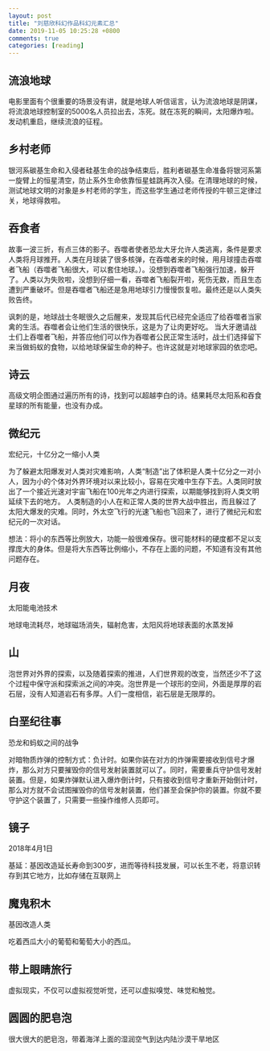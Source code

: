 ```yaml
---
layout: post
title: "刘慈欣科幻作品科幻元素汇总"
date: 2019-11-05 10:25:28 +0800
comments: true
categories: [reading]
---
```


<!-- more -->

## 流浪地球
电影里面有个很重要的场景没有讲，就是地球人听信谣言，认为流浪地球是阴谋，将流浪地球控制室的5000名人员拉出去，冻死。就在冻死的瞬间，太阳爆炸啦。发动机重启，继续流浪的征程。

## 乡村老师
银河系碳基生命和入侵者硅基生命的战争结束后，胜利者碳基生命准备将银河系第一旋臂上的恒星清空，防止系外生命依靠恒星蛙跳再次入侵。在清理地球的时候，测试地球文明的对象是乡村老师的学生，而这些学生通过老师传授的牛顿三定律过关，地球得救啦。

## 吞食者
故事一波三折，有点三体的影子。吞噬者使者恐龙大牙允许人类逃离，条件是要求人类将月球推开。人类在月球装了很多核弹，在吞噬者来的时候，用月球撞击吞噬者飞船（吞噬者飞船很大，可以套住地球。）。没想到吞噬者飞船强行加速，躲开了。人类以为失败啦，没想到仔细一看，吞噬者飞船裂开啦，死伤无数，而且生态遭到严重破坏。但是吞噬者飞船还是急用地球引力慢慢恢复啦。最终还是以人类失败告终。

讽刺的是，地球战士冬眠很久之后醒来，发现其后代已经完全适应了给吞噬者当家禽的生活。吞噬者会让他们生活的很快乐，这是为了让肉更好吃。
当大牙邀请战士们上吞噬者飞船，并答应他们可以作为吞噬者公民正常生活时，战士们选择留下来当做蚂蚁的食物，以给地球保留生命的种子。也许这就是对地球家园的依恋吧。

## 诗云
高级文明企图通过遍历所有的诗，找到可以超越李白的诗。结果耗尽太阳系和吞食星球的所有能量，也没有办成。

## 微纪元
宏纪元，十亿分之一缩小人类

为了躲避太阳爆发对人类对灾难影响，人类“制造”出了体积是人类十亿分之一对小人，因为小的个体对外界环境对以来比较小，容易在灾难中生存下去。人类同时放出了一个接近光速对宇宙飞船在100光年之内进行探索，以期能够找到将人类文明延续下去的地方。
人类制造的小人在和正常人类的世界大战中胜出，而且躲过了太阳大爆发的灾难。同时，外太空飞行的光速飞船也飞回来了，进行了微纪元和宏纪元的一次对话。

想法：将小的东西等比例放大，功能一般很难保存。很可能材料的硬度都不足以支撑庞大的身体。但是将大东西等比例缩小，不存在上面的问题，不知道有没有其他问题存在。

## 月夜
太阳能电池技术

地球电流耗尽，地球磁场消失，辐射危害，太阳风将地球表面的水蒸发掉

## 山
泡世界对外界的探索，以及随着探索的推进，人们世界观的改变，当然还少不了这个过程中保守派和探索派之间的冲突。泡世界是一个球形的空间，外面是厚厚的岩石层，没有人知道岩石有多厚。人们一度相信，岩石层是无限厚的。

## 白垩纪往事
恐龙和蚂蚁之间的战争

对暗物质炸弹的控制方式：负计时。如果你装在对方的炸弹需要接收到信号才爆炸，那么对方只要摧毁你的信号发射装置就可以了。同时，需要重兵守护信号发射装置。但是，如果炸弹默认进入爆炸倒计时，只有接收到信号才重新开始倒计时，那么对方就不会试图摧毁你的信号发射装置，他们甚至会保护你的装置。你就不要守护这个装置了，只需要一些操作维修人员即可。

## 镜子
2018年4月1日

基延：基因改造延长寿命到300岁，进而等待科技发展，可以长生不老，将意识转存到其它地方，比如存储在互联网上

## 魔鬼积木
基因改造人类

吃着西瓜大小的葡萄和葡萄大小的西瓜。

## 带上眼睛旅行
虚拟现实，不仅可以虚拟视觉听觉，还可以虚拟嗅觉、味觉和触觉。

## 圆圆的肥皂泡
很大很大的肥皂泡，带着海洋上面的湿润空气到达内陆沙漠干旱地区





